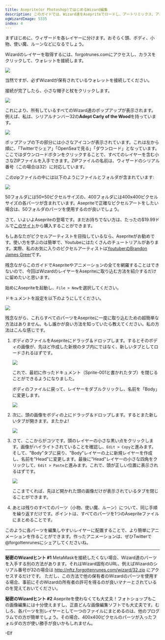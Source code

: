 ```yaml
---
title: Aseprite(or Photoshop)ではじめるWizard編集
description: このガイドでは、Wizard達をAsepriteでロードし、アートリミックス、アニメーション、その他Asepriteが可能にするあらゆることに使用する方法を紹介します。
ogWizardImage: 5335
index: 4
---
```


まずはじめに、ウィザードを各レイヤーに分けます。おそらく頭、ボディ、小物、使い魔、ルーンなどになるでしょう。

Wizardのレイヤーを取得するには、forgotrunes.comにアクセスし、カラスをクリックして、ウォレットを接続します。

![](https://i.imgur.com/Mm2nFNW.png)

当然ですが、必ずWizardが保有されているウォレットを接続してください。

接続が完了したら、小さな帽子と杖をクリックします。

![](https://i.imgur.com/6kUQgED.png)

これにより、所有しているすべてのWizard達のポップアップが表示されます。例えば、私は、シリアルナンバー32の**Adept Carly of the Wood**を持っています。

![](https://i.imgur.com/8dIDwkv.png)

ポップアップの下の部分には小さなアイコンが表示されています。これは左から順に、「Twitterでシェア」「OpenSeaで見る」「ダウンロード」となっています。
ここではダウンロードボタンをクリックすることで、すべてのレイヤーを含む小さなZIPファイルを入手できます。ZIPファイルの名前は、ウィザードのシリアル番号（この場合は32）に対応しています。

このzipファイルの中には以下のようにファイルとフォルダが含まれています:

![](https://i.imgur.com/wPjxtXu.png)

50フォルダには50×50ピクセルサイズの、400フォルダには400x400ピクセルサイズの各パーツが含まれています。Asepriteで正確なピクセルアートをしたい場合は、50フォルダのパーツを使用するのが良いでしょう。

さて、いよいよAsepriteの登場です。まだお持ちでない方は、たったの\$19.99ドルで[このサイト](https://www.aseprite.org)から購入することができます。

もしあなたがピクセルアーティストを目指しているなら、Asepriteがお勧めです。使い方を学ぶのは簡単で、Youtubeにはたくさんのチュートリアルがあります。実際、私のお気に入りのピクセルアーティストは[YoutuberのBrandon James Greer](https://www.youtube.com/c/BJGpixel/videos)です。

残念ながらこのガイドでAsepriteやアニメーションの全てを網羅することはできないので、今回はWizardのレイヤーをAsepriteに取り込む方法を紹介するだけに留めたいと思います。

始めにAsepriteを起動し、`File > New`を選択してください。

ドキュメントを設定を以下のようにしてください。

![](https://i.imgur.com/37Bi6pp.png)

残念ながら、これらすべてのパーツをAsepriteに一度に取り込むための超簡単な方法はありません。もし誰かが良い方法を知っていたら教えてください。私の方法はこんな感じです。

1. ボディのファイルをAsepriteにドラッグ＆ドロップします。するとそのボディの画像が、先ほど作成した新規のタブ内にではなく、新しいタブとしてロードされるはずです。

   ![](https://i.imgur.com/iBsrNm0.png)

   これで、最初に作ったドキュメント（Sprite-001と書かれたタブ）を閉じることができるようになりました。

   ボディのファイルに戻って、レイヤーをダブルクリックし、名前を「Body」に変更します。

   ![](https://i.imgur.com/YmwUlxA.png)

2. 次に、頭の画像をボディの上にドラッグ＆ドロップします。するとまた新しいタブが開きます。またかよ!

   ![](https://i.imgur.com/kxKZthO.png)

3. さて、ここからがコツです。頭のレイヤーの小さな黒い点をクリックします。画像がハイライトされていることを確認し、`Edit > Copy`と進みます。そして、"Body"タブに戻り、"Body"レイヤーの上に新規レイヤーを作成し、名前を"Head"に変更します。最後に"Head"レイヤーの小さな四角をクリックして、`Edit > Paste`と進みます。これで、頭が正しい位置に表示されるはずです。

   ![](https://i.imgur.com/ID8us8V.png)

   ここまでくれば、先ほど開かれた頭の画像だけが表示されているタブを閉じることができます。

4. あとは残りのすべてのパーツ（小物、使い魔、ルーン）について、同じ手順を繰り返すだけです。ポイントは、すべてのパーツを1つのAsepriteファイルにまとめることです。

このように各パーツを編集しやすいレイヤーに配置することで、より簡単にアニメーションを作ることができます。作ったアニメーションは、ぜひTwitterで@forgottenrunesにシェアしてくださいね。

---

**秘密のWizardヒント #1** 
MetaMaskを接続したくない場合、Wizard達のパーツを入手する別の方法があります。それはWizard固有のURL、例えばWizardのシリアル番号が32の場合は http://nftz.forgottenrunes.com/wizard/32.zip にアクセスするだけです。
ただし、この方法で他の保有者のWizardのパーツを使用する場合、事前にそのWizardの所有者の許可を得るのが良いマナーとされているのを覚えておいてください。

**秘密のWizardヒント #2** 
Asepriteを使わなくても大丈夫！フォトショップもこの画像編集には十分使えますし、正直どんな画像編集ソフトでも大丈夫です。むしろ、各パーツを別レイヤーとして一つのファイルにまとめるのは、他のプログラムでの方が簡単でしょう。その場合、400x400ピクセルのパーツが入ったフォルダの方が使い勝手が良いかもしれません。

-Elf

